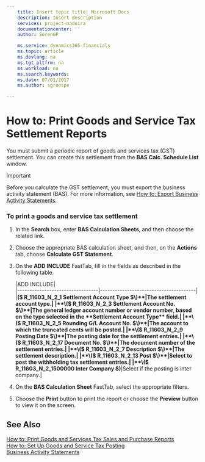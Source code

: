 ```yaml
---
    title: Insert topic title| Microsoft Docs
    description: Insert description
    services: project-madeira
    documentationcenter: ''
    author: SorenGP

    ms.service: dynamics365-financials
    ms.topic: article
    ms.devlang: na
    ms.tgt_pltfrm: na
    ms.workload: na
    ms.search.keywords:
    ms.date: 07/01/2017
    ms.author: sgroespe

---
```

# How to: Print Goods and Service Tax Settlement Reports
You must submit a periodic report of goods and services tax \(GST\) settlement. You can create this settlement from the **BAS Calc. Schedule List** window.  
  
> [!IMPORTANT]  
>  Before you calculate the GST settlement, you must export the business activity statement \(BAS\). For more information, see [How to: Export Business Activity Statements](../how-to-export-business-activity-statements.md).  
  
### To print a goods and service tax settlement  
  
1.  In the **Search** box, enter **BAS Calculation Sheets**, and then choose the related link.  
  
2.  Choose the appropriate BAS calculation sheet, and then, on the **Actions** tab, choose **Calculate GST Statement**.  
  
3.  On the **ADD INCLUDE<!--[!INCLUDE[bp_optionsheading](../../includes/bp_optionsheading_md.md)]-->** FastTab, fill in the fields as described in the following table.  
  
    |ADD INCLUDE<!--[!INCLUDE[bp_tablefield](../../includes/bp_tabledescription_md.md)]-->|  
    |---------------------------------|---------------------------------------|  
    |**\($ R\_11603\_N\_2\_1 Settlement Account Type $\)**|The settlement account type.|  
    |**\($ R\_11603\_N\_2\_3 Settlement Account No. $\)**|The general ledger account number or vendor number, based on the type selected in the **Settlement Account Type** field.|  
    |**\($ R\_11603\_N\_2\_5 Rounding G\/L Account No. $\)**|The account to which the truncated cents will be posted.|  
    |**\($ R\_11603\_N\_2\_9 Posting Date $\)**|The posting date for the settlement entries.|  
    |**\($ R\_11603\_N\_2\_17 Document No. $\)**|The document number of the settlement entries.|  
    |**\($ R\_11603\_N\_2\_7 Description $\)**|The settlement description.|  
    |**\($ R\_11603\_N\_2\_13 Post $\)**|Select to post the withholding tax settlement entries.|  
    |**\($ R\_11603\_N\_2\_1500000 Inter Company $\)**|Select if the posting is inter company.|  
  
4.  On the **BAS Calculation Sheet** FastTab, select the appropriate filters.  
  
5.  Choose the **Print** button to print the report or choose the **Preview** button to view it on the screen.  
  
## See Also  
 [How to: Print Goods and Services Tax Sales and Purchase Reports](../how-to-print-goods-and-services-tax-sales-and-purchase-reports.md)   
 [How to: Set Up Goods and Service Tax Posting](../how-to-set-up-goods-and-service-tax-posting.md)   
 [Business Activity Statements](../business-activity-statements.md)